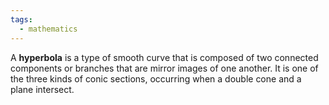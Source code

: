 ```yaml
---
tags:
  - mathematics
---
```

A **hyperbola** is a type of smooth curve that is composed of two connected components or branches that are mirror images of one another. It is one of the three kinds of conic sections, occurring when a double cone and a plane intersect.